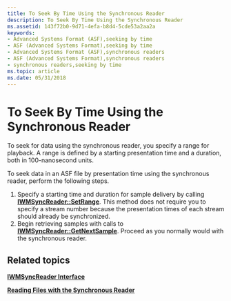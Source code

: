 ```yaml
---
title: To Seek By Time Using the Synchronous Reader
description: To Seek By Time Using the Synchronous Reader
ms.assetid: 143f72b0-9d71-4efa-b8d4-5cde53a2aa2a
keywords:
- Advanced Systems Format (ASF),seeking by time
- ASF (Advanced Systems Format),seeking by time
- Advanced Systems Format (ASF),synchronous readers
- ASF (Advanced Systems Format),synchronous readers
- synchronous readers,seeking by time
ms.topic: article
ms.date: 05/31/2018
---
```


# To Seek By Time Using the Synchronous Reader

To seek for data using the synchronous reader, you specify a range for playback. A range is defined by a starting presentation time and a duration, both in 100-nanosecond units.

To seek data in an ASF file by presentation time using the synchronous reader, perform the following steps.

1.  Specify a starting time and duration for sample delivery by calling [**IWMSyncReader::SetRange**](/windows/desktop/api/Wmsdkidl/nf-wmsdkidl-iwmsyncreader-setrange). This method does not require you to specify a stream number because the presentation times of each stream should already be synchronized.
2.  Begin retrieving samples with calls to [**IWMSyncReader::GetNextSample**](/windows/desktop/api/Wmsdkidl/nf-wmsdkidl-iwmsyncreader-getnextsample). Proceed as you normally would with the synchronous reader.

## Related topics

<dl> <dt>

[**IWMSyncReader Interface**](/windows/desktop/api/wmsdkidl/nn-wmsdkidl-iwmsyncreader)
</dt> <dt>

[**Reading Files with the Synchronous Reader**](reading-files-with-the-synchronous-reader.md)
</dt> </dl>

 

 




